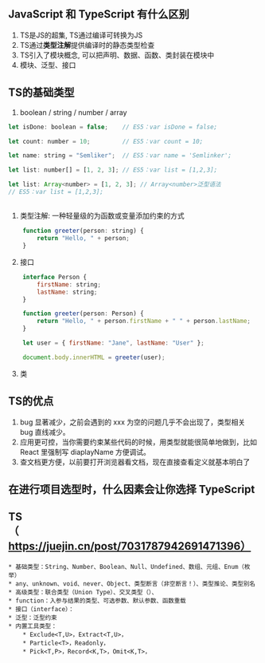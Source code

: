 
## JavaScript 和 TypeScript 有什么区别
1. TS是JS的超集, TS通过编译可转换为JS
2. TS通过**类型注解**提供编译时的静态类型检查
3. TS引入了模块概念, 可以把声明、数据、函数、类封装在模块中
4. 模块、泛型、接口

## TS的基础类型
1. boolean / string / number / array
```javascript
let isDone: boolean = false;    // ES5：var isDone = false;

let count: number = 10;         // ES5：var count = 10;

let name: string = "Semliker";  // ES5：var name = 'Semlinker';

let list: number[] = [1, 2, 3]; // ES5：var list = [1,2,3];

let list: Array<number> = [1, 2, 3]; // Array<number>泛型语法
// ES5：var list = [1,2,3];
```
## 
1. 类型注解: 一种轻量级的为函数或变量添加约束的方式
```javascript
    function greeter(person: string) {
        return "Hello, " + person;
    }
```
2. 接口
```javascript
    interface Person {
        firstName: string;
        lastName: string;
    }

    function greeter(person: Person) {
        return "Hello, " + person.firstName + " " + person.lastName;
    }

    let user = { firstName: "Jane", lastName: "User" };

    document.body.innerHTML = greeter(user);
```
3. 类


## TS的优点
1. bug 显著减少，之前会遇到的 xxx 为空的问题几乎不会出现了，类型相关 bug 直线减少。
2. 应用更可控，当你需要约束某些代码的时候，用类型就能很简单地做到，比如 React 里强制写 diaplayName 方便调试。
3. 查文档更方便，以前要打开浏览器看文档，现在直接查看定义就基本明白了


## 在进行项目选型时，什么因素会让你选择 TypeScript 

## TS（https://juejin.cn/post/7031787942691471396）
    * 基础类型：String、Number、Boolean、Null、Undefined、数组、元组、Enum（枚举）
    * any、unknown、void、never、Object、类型断言（非空断言！）、类型推论、类型别名
    * 高级类型：联合类型（Union Type）、交叉类型（）、
    * function：入参与结果的类型、可选参数、默认参数、函数重载
    * 接口（interface）：
    * 泛型：泛型约束
    * 内置工具类型：
        * Exclude<T,U>，Extract<T,U>，
        * Particle<T>，Readonly，
        * Pick<T,P>，Record<K,T>，Omit<K,T>，
